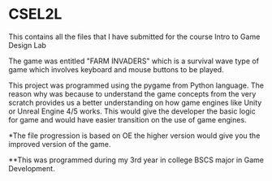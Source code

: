 # CSEL2L
This contains all the files that I have submitted for the course Intro to Game Design Lab

The game was entitled "FARM INVADERS" which is a survival wave type of game which involves keyboard and mouse buttons to be played.

This project was programmed using the pygame from Python language. The reason why was because to understand the game concepts from the very scratch provides us a better understanding on how game engines like Unity or Unreal Engine 4/5 works. This would give the developer the basic logic for game and would have easier transition on the use of game engines.

*The file progression is based on OE the higher version would give you the improved version of the game.

**This was programmed during my 3rd year in college BSCS major in Game Development.
